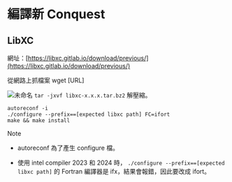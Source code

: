 # 編譯新 Conquest

## LibXC

網址：[https://libxc.gitlab.io/download/previous/](https://libxc.gitlab.io/download/previous/)

從網路上抓檔案 wget [URL]

![未命名](https://github.com/ptcharliechen/SUSE15-cluster/assets/128341777/155a9ca7-a5d2-479f-a8f1-faddf01fd25c)
```tar -jxvf libxc-x.x.x.tar.bz2``` 解壓縮。

```
autoreconf -i
./configure --prefix==[expected libxc path] FC=ifort
make && make install
```
> [!NOTE]
> - autoreconf 為了產生 configure 檔。
>
> - 使用 intel compiler 2023 和 2024 時， ```./configure --prefix==[expected libxc path]``` 的 Fortran 編譯器是 ifx，結果會報錯，因此要改成 ifort。
